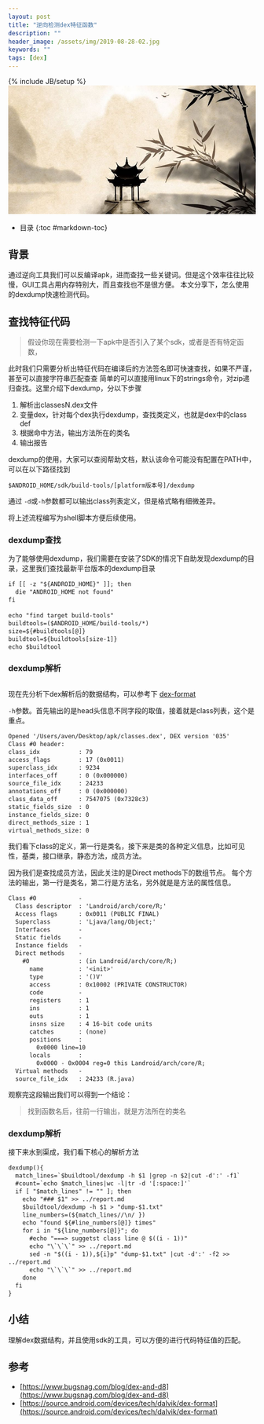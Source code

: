 ```yaml
---
layout: post
title: "逆向检测dex特征函数"
description: ""
header_image: /assets/img/2019-08-28-02.jpg
keywords: ""
tags: [dex]
---
```

{% include JB/setup %}
![img](/assets/img/2019-08-28-02.jpg)

* 目录
{:toc #markdown-toc}

## 背景
通过逆向工具我们可以反编译apk，进而查找一些关键词。但是这个效率往往比较慢，GUI工具占用内存特别大，而且查找也不是很方便。
本文分享下，怎么使用的dexdump快速检测代码。

## 查找特征代码
> 假设你现在需要检测一下apk中是否引入了某个sdk，或者是否有特定函数，

此时我们只需要分析出特征代码在编译后的方法签名即可快速查找，如果不严谨，甚至可以直接字符串匹配查查
简单的可以直接用linux下的strings命令，对zip递归查找。这里介绍下dexdump，分以下步骤

1. 解析出classesN.dex文件
2. 变量dex，针对每个dex执行dexdump，查找类定义，也就是dex中的class def
3. 根据命中方法，输出方法所在的类名
4. 输出报告

dexdump的使用，大家可以查阅帮助文档，默认该命令可能没有配置在PATH中，可以在以下路径找到
```shell
$ANDROID_HOME/sdk/build-tools/[platform版本号]/dexdump
```
通过 `-d`或`-h`参数都可以输出class列表定义，但是格式略有细微差异。

将上述流程编写为shell脚本方便后续使用。

### dexdump查找

为了能够使用dexdump，我们需要在安装了SDK的情况下自助发现dexdump的目录，这里我们查找最新平台版本的dexdump目录

```shell
if [[ -z "${ANDROID_HOME}" ]]; then
  die "ANDROID_HOME not found"
fi

echo "find target build-tools"
buildtools=($ANDROID_HOME/build-tools/*)
size=${#buildtools[@]}
buildtool=${buildtools[size-1]}
echo $buildtool
```
### dexdump解析

```

```
现在先分析下dex解析后的数据结构，可以参考下 [dex-format](https://source.android.com/devices/tech/dalvik/dex-format#header-item)

`-h`参数。首先输出的是head头信息不同字段的取值，接着就是class列表，这个是重点。
```
Opened '/Users/aven/Desktop/apk/classes.dex', DEX version '035'
Class #0 header:
class_idx           : 79
access_flags        : 17 (0x0011)
superclass_idx      : 9234
interfaces_off      : 0 (0x000000)
source_file_idx     : 24233
annotations_off     : 0 (0x000000)
class_data_off      : 7547075 (0x7328c3)
static_fields_size  : 0
instance_fields_size: 0
direct_methods_size : 1
virtual_methods_size: 0

```

我们看下class的定义，第一行是类名，接下来是类的各种定义信息，比如可见性，基类，接口继承，静态方法，成员方法。

因为我们是查找成员方法，因此关注的是Direct methods下的数组节点。
每个方法的输出，第一行是类名，第二行是方法名，另外就是是方法的属性信息。
```
Class #0            -
  Class descriptor  : 'Landroid/arch/core/R;'
  Access flags      : 0x0011 (PUBLIC FINAL)
  Superclass        : 'Ljava/lang/Object;'
  Interfaces        -
  Static fields     -
  Instance fields   -
  Direct methods    -
    #0              : (in Landroid/arch/core/R;)
      name          : '<init>'
      type          : '()V'
      access        : 0x10002 (PRIVATE CONSTRUCTOR)
      code          -
      registers     : 1
      ins           : 1
      outs          : 1
      insns size    : 4 16-bit code units
      catches       : (none)
      positions     : 
        0x0000 line=10
      locals        : 
        0x0000 - 0x0004 reg=0 this Landroid/arch/core/R; 
  Virtual methods   -
  source_file_idx   : 24233 (R.java)
```

观察完这段输出我们可以得到一个结论：
> 找到函数名后，往前一行输出，就是方法所在的类名

### dexdump解析

接下来水到渠成，我们看下核心的解析方法
```shell
dexdump(){
  match_lines=`$buildtool/dexdump -h $1 |grep -n $2|cut -d':' -f1`
  #count=`echo $match_lines|wc -l|tr -d '[:space:]'`
  if [ "$match_lines" != "" ]; then
	echo "### $1" >> ../report.md
    $buildtool/dexdump -h $1 > "dump-$1.txt"
	line_numbers=(${match_lines//\n/ })
	echo "found ${#line_numbers[@]} times" 
	for i in "${line_numbers[@]}"; do
	  #echo "===> suggetst class line @ $((i - 1))"
	  echo "\`\`\`" >> ../report.md
	  sed -n "$((i - 1)),${i}p" "dump-$1.txt" |cut -d':' -f2 >> ../report.md
	  echo "\`\`\`" >> ../report.md
	done
  fi
}
```

## 小结
理解dex数据结构，并且使用sdk的工具，可以方便的进行代码特征值的匹配。

## 参考
* [https://www.bugsnag.com/blog/dex-and-d8](https://www.bugsnag.com/blog/dex-and-d8)
* [https://source.android.com/devices/tech/dalvik/dex-format](https://source.android.com/devices/tech/dalvik/dex-format)
